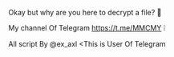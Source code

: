 Okay but why are you here to decrypt a file? 🗿

My channel Of Telegram https://t.me/MMCMY ❕

All script By @ex_axl <This is User Of Telegram 
